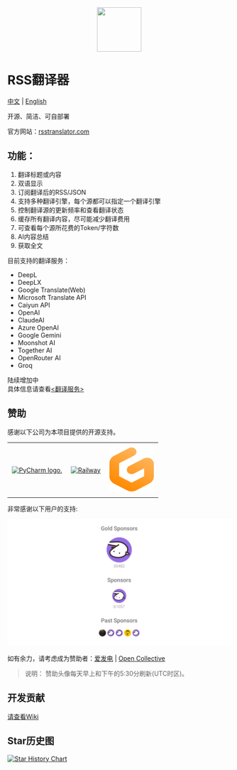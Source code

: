<div align="center">
<img src="/assets/logo.svg" width="100" height="100">
</div>

# RSS翻译器
[中文](/) | [English](/en)

开源、简洁、可自部署

官方网站：[rsstranslator.com](https://rsstranslator.com)

## 功能：

1. 翻译标题或内容
2. 双语显示
3. 订阅翻译后的RSS/JSON
4. 支持多种翻译引擎，每个源都可以指定一个翻译引擎
5. 控制翻译源的更新频率和查看翻译状态
6. 缓存所有翻译内容，尽可能减少翻译费用
7. 可查看每个源所花费的Token/字符数
8. AI内容总结
9. 获取全文
   
目前支持的翻译服务：

- DeepL
- DeepLX
- Google Translate(Web)
- Microsoft Translate API
- Caiyun API
- OpenAI
- ClaudeAI
- Azure OpenAI
- Google Gemini
- Moonshot AI
- Together AI
- OpenRouter AI
- Groq

陆续增加中   
具体信息请查看[<翻译服务>](translator.md)

## 赞助

感谢以下公司为本项目提供的开源支持。

<table style="width:auto;">
  <tr>
    <td style="padding:10px;">
      <a href="https://www.jetbrains.com/pycharm/">
        <img src="https://resources.jetbrains.com/storage/products/company/brand/logos/PyCharm_icon.svg" alt="PyCharm logo." style="width:100px; height:100px;">
      </a>
    </td>
    <td style="padding:10px;">
      <a href="https://www.railway.app">
        <img src="https://railway.app/brand/logo-light.png" alt="Railway" style="width:100px; height:100px;">
      </a>
    </td>
    <td style="padding:10px;">
      <a href="https://www.gitpod.io">
        <img src="https://raw.githubusercontent.com/rss-translator/RSS-Translator/main/website/docs/assets/gitpod.svg" alt="Gitpod" style="width:100px; height:100px;">
      </a>
    </td>
  </tr>
</table>


非常感谢以下用户的支持:
<p align="center">
  <a href="https://github.com/versun/sponsors/">
    <img src='https://raw.githubusercontent.com/versun/sponsors/main/sponsors.svg'/>
  </a>
</p>

如有余力，请考虑成为赞助者：[爱发电](https://afdian.net/a/versun) | [Open Collective](https://opencollective.com/rsstranslator)
> 说明： 赞助头像每天早上和下午的5:30分刷新(UTC时区)。
## 开发贡献
[请查看Wiki](https://github.com/rss-translator/RSS-Translator/wiki)

## Star历史图

[![Star History Chart](https://api.star-history.com/svg?repos=rss-translator/RSS-Translator&type=Date)](https://star-history.com/#rss-translator/RSS-Translator&Date)

